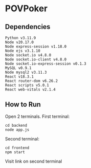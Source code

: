 # POVPoker

## Dependencies
```console
Python v3.11.9
Node v20.17.0
Node express-session v1.18.0
Node ejs v3.1.10
Node socket.io v4.8.0
Node socket.io-client v4.8.0
Node socket.io-express-session v0.1.3
MySQL v0.9.1
Node mysql2 v3.11.3
React v18.3.1
React router-dom v6.26.2
React scripts v5.0.1
React web-vitals v2.1.4
```

## How to Run
Open 2 terminals. First terminal:
```console
cd backend
node app.js
```
Second terminal:
```console
cd frontend
npm start
```
Visit link on second terminal
